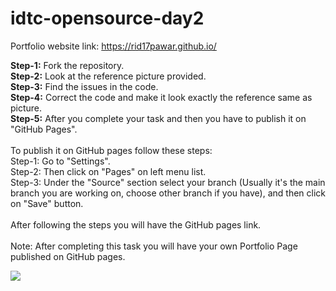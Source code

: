 # idtc-opensource-day2

Portfolio website link: https://rid17pawar.github.io/

**Step-1:** Fork the repository.<br/>
**Step-2:** Look at the reference picture provided.<br/>
**Step-3:** Find the issues in the code.<br/>
**Step-4:** Correct the code and make it look exactly the reference same as picture.<br/>
**Step-5:** After you complete your task and then you have to publish it on "GitHub Pages".<br/>
<br/>
To publish it on GitHub pages follow these steps:<br/>
Step-1: Go to "Settings".<br/>
Step-2: Then click on "Pages" on left menu list.</br>
Step-3: Under the "Source" section select your branch (Usually it's the main branch you are working on, choose other branch if you have), and then click on "Save" button.<br/>
<br/>
After following the steps you will have the GitHub pages link.
<br/>
<br/>
Note: After completing this task you will have your own Portfolio Page published on GitHub pages.

![](https://storage.googleapis.com/incind/idtc-day2-task-minspNieBZ.png)
